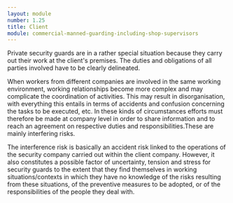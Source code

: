 ```yaml
---
layout: module
number: 1.25
title: Client
module: commercial-manned-guarding-including-shop-supervisors
---
```

Private security guards are in a rather special situation because they carry
out their work at the client's premises. The duties and obligations of all
parties involved have to be clearly delineated.

When workers from different companies are involved in the same working
environment, working relationships become more complex and may complicate the
coordination of activities. This may result in disorganisation, with
everything this entails in terms of accidents and confusion concerning the
tasks to be executed, etc. In these kinds of circumstances efforts must
therefore be made at company level in order to share information and to reach
an agreement on respective duties and responsibilities.These are mainly
interfering risks.

The interference risk is basically an accident risk linked to the operations
of the security company carried out within the client company. However, it
also constitutes a possible factor of uncertainty, tension and stress for
security guards to the extent that they find themselves in working
situations/contexts in which they have no knowledge of the risks resulting
from these situations, of the preventive measures to be adopted, or of the
responsibilities of the people they deal with.



